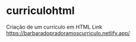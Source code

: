 # curriculohtml
Criação de um currículo em HTML
Link https://barbaradopradoramoscurriculo.netlify.app/
